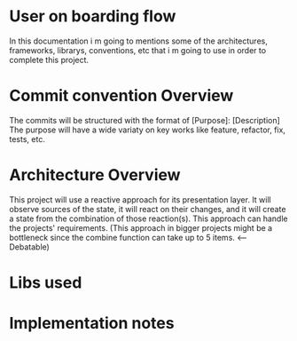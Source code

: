 
User on boarding flow 
==================================
In this documentation i m going to mentions some of the architectures, frameworks, librarys, conventions, etc that i m going to use in order to complete this project.

# Commit convention Overview
The commits will be structured with the format of [Purpose]: [Description]
The purpose will have a wide variaty on key works like feature, refactor, fix, tests, etc.

# Architecture Overview
This project will use a reactive approach for its presentation layer. It will observe sources of the state, it will react on their changes, and it will create a state from the combination of those reaction(s). This approach can handle the projects' requirements.
(This approach in bigger projects might be a bottleneck since the combine function can take up to 5 items. <-- Debatable)

# Libs used

# Implementation notes

